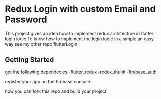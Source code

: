 # Redux Login with custom Email and Password

This project gives an idea how to implement redux architecture in flutter login logic
To know how to implement the login logic in a simple an easy way see my other repo flutterLogin

## Getting Started

get the following dependecies
-flutter_redux
-redux_thunk
-firebase_auth

register your app on the firebase console

now you can fork this repo and build your project
